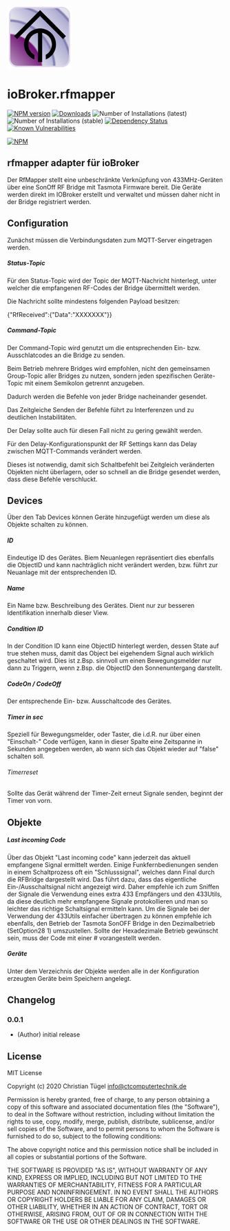 ![Logo](admin/rfmapper.png)
# ioBroker.rfmapper

[![NPM version](http://img.shields.io/npm/v/iobroker.rfmapper.svg)](https://www.npmjs.com/package/iobroker.rfmapper)
[![Downloads](https://img.shields.io/npm/dm/iobroker.rfmapper.svg)](https://www.npmjs.com/package/iobroker.rfmapper)
![Number of Installations (latest)](http://iobroker.live/badges/rfmapper-installed.svg)
![Number of Installations (stable)](http://iobroker.live/badges/rfmapper-stable.svg)
[![Dependency Status](https://img.shields.io/david/Author/iobroker.rfmapper.svg)](https://david-dm.org/Nexder/iobroker.rfmapper)
[![Known Vulnerabilities](https://snyk.io/test/github/Nexder/ioBroker.rfmapper/badge.svg)](https://snyk.io/test/github/Author/ioBroker.rfmapper)

[![NPM](https://nodei.co/npm/iobroker.rfmapper.png?downloads=true)](https://nodei.co/npm/iobroker.rfmapper/)

## rfmapper adapter für ioBroker

Der RfMapper stellt eine unbeschränkte Verknüpfung von 433MHz-Geräten über eine SonOff RF Bridge mit Tasmota Firmware bereit. Die Geräte werden direkt im IOBroker erstellt und verwaltet und müssen daher nicht in der Bridge registriert werden.


## Configuration

Zunächst müssen die Verbindungsdaten zum MQTT-Server eingetragen werden.



##### Status-Topic

Für den Status-Topic wird der Topic der MQTT-Nachricht hinterlegt, unter welcher die empfangenen RF-Codes der Bridge übermittelt werden.

Die Nachricht sollte mindestens folgenden Payload besitzen:

{"RfReceived":{"Data":"XXXXXXX"}}



##### Command-Topic

Der Command-Topic wird genutzt um die entsprechenden Ein- bzw. Ausschlatcodes an die Bridge zu senden.

Beim Betrieb mehrere Bridges wird empfohlen, nicht den gemeinsamen Group-Topic aller Bridges zu nutzen, sondern jeden spezifischen Geräte-Topic mit einem Semikolon getrennt anzugeben.

Dadurch werden die Befehle von jeder Bridge nacheinander gesendet.

Das Zeitgleiche Senden der Befehle führt zu Interferenzen und zu deutlichen Instabilitäten.

Der Delay sollte auch für diesen Fall nicht zu gering gewählt werden.



Für den Delay-Konfigurationspunkt der RF Settings kann das Delay zwischen MQTT-Commands verändert werden.

Dieses ist notwendig, damit sich Schaltbefehlt bei Zeitgleich veränderten Objekten nicht überlagern, oder so schnell an die Bridge gesendet werden, dass diese Befehle verschluckt.



## Devices

Über den Tab Devices können Geräte hinzugefügt werden um diese als Objekte schalten zu können.

##### ID
Eindeutige ID des Gerätes. Biem Neuanlegen repräsentiert dies ebenfalls die ObjectID und kann nachträglich nicht verändert werden, bzw. führt zur Neuanlage mit der entsprechenden ID.

##### Name
Ein Name bzw. Beschreibung des Gerätes. Dient nur zur besseren Identifikation innerhalb dieser View.

##### Condition ID
In der Condition ID kann eine ObjectID hinterlegt werden, dessen State auf true stehen muss, damit das  Object bei eigehendem Signal auch wirklich geschaltet wird. Dies ist z.Bsp. sinnvoll um einen Bewegungsmelder nur dann zu Triggern, wenn z.Bsp. die ObjectID den Sonnenuntergang darstellt.  

##### CodeOn / CodeOff
Der entsprechende Ein- bzw. Ausschaltcode des Gerätes. 

#####  Timer in sec
Speziell für Bewegungsmelder, oder Taster, die i.d.R. nur über einen "Einschalt-" Code verfügen, kann in dieser Spalte eine Zeitspanne in Sekunden angegeben werden, ab wann sich das Objekt wieder auf "false" schalten soll.
###### Timerreset
Sollte das Gerät während der Timer-Zeit erneut Signale senden, beginnt der Timer von vorn.



## Objekte
##### Last incoming Code
Über das Objekt "Last incoming code" kann jederzeit das aktuell empfangene Signal ermittelt werden.
Einige Funkfernbedienungen senden in einem Schaltprozess oft ein "Schlusssignal", welches dann Final durch die RFBridge dargestellt wird.
Das führt dazu, dass das eigentliche Ein-/Ausschaltsignal nicht angezeigt wird.
Daher empfehle ich zum Sniffen der Signale die Verwendung eines extra 433 Empfängers und den 433Utils, da diese deutlich mehr empfangene Signale protokollieren und man so leichter das richtige Schaltsignal ermitteln kann.
Um die Signale bei der Verwendung der 433Utils einfacher übertragen zu können empfehle ich ebenfalls, den Betrieb der Tasmota SonOFF Bridge in den Dezimalbetrieb (SetOption28 1) umszustellen.
Sollte der Hexadezimale Betrieb gewünscht sein, muss der Code mit einer # vorangestellt werden.

##### Geräte
Unter dem Verzeichnis der Objekte werden alle in der Konfiguration erzeugten Geräte  beim Speichern angelegt.



## Changelog

### 0.0.1
* (Author) initial release

## License
MIT License

Copyright (c) 2020 Christian Tügel <info@ctcomputertechnik.de>

Permission is hereby granted, free of charge, to any person obtaining a copy
of this software and associated documentation files (the "Software"), to deal
in the Software without restriction, including without limitation the rights
to use, copy, modify, merge, publish, distribute, sublicense, and/or sell
copies of the Software, and to permit persons to whom the Software is
furnished to do so, subject to the following conditions:

The above copyright notice and this permission notice shall be included in all
copies or substantial portions of the Software.

THE SOFTWARE IS PROVIDED "AS IS", WITHOUT WARRANTY OF ANY KIND, EXPRESS OR
IMPLIED, INCLUDING BUT NOT LIMITED TO THE WARRANTIES OF MERCHANTABILITY,
FITNESS FOR A PARTICULAR PURPOSE AND NONINFRINGEMENT. IN NO EVENT SHALL THE
AUTHORS OR COPYRIGHT HOLDERS BE LIABLE FOR ANY CLAIM, DAMAGES OR OTHER
LIABILITY, WHETHER IN AN ACTION OF CONTRACT, TORT OR OTHERWISE, ARISING FROM,
OUT OF OR IN CONNECTION WITH THE SOFTWARE OR THE USE OR OTHER DEALINGS IN THE
SOFTWARE.